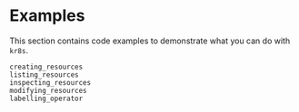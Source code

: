 # Examples

This section contains code examples to demonstrate what you can do with `kr8s`.

```{toctree}
creating_resources
listing_resources
inspecting_resources
modifying_resources
labelling_operator
```
